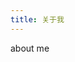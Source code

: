 ```yaml
---
title: 关于我
---
```


<!-- I am developing [Valaxy](https://github.com/YunYouJun/valaxy) - Next Generation Static Blog Framework.

If you like it, you can sponsor me in [GitHub](https://github.com/sponsors/YunYouJun) or [www.yunyoujun.cn/sponsors/](https://www.yunyoujun.cn/sponsors/).

---

我正在开发 [Valaxy](https://github.com/YunYouJun/valaxy) - 下一代静态博客框架。

如果你喜欢它，你可以在 [GitHub](https://github.com/sponsors/YunYouJun) 或 [www.yunyoujun.cn/sponsors/](https://www.yunyoujun.cn/sponsors/) 赞助我。

Check out the [Valaxy | GitHub](https://github.com/YunYouJun/valaxy) for more details. -->

about me